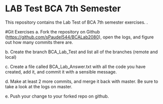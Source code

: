 # LAB Test BCA 7th Semester
This repository contains the Lab Test of BCA 7th semester exercises. .

#Git Exercises
a. Fork the repository on Github (https://github.com/sPaudel544/BCALab2080), open the logs, and figure out how many commits there are.

b. Create the branch BCA_Lab_Test and list all of the branches (remote and local)

c. Create a file called BCA_Lab_Answer.txt with all the code you have created, add it, and commit it with a sensible message.

d. Make at least 2 more commits, and merge it back with master. Be sure to take a look at the logs on master.

e. Push your change to your forked repo on github.

